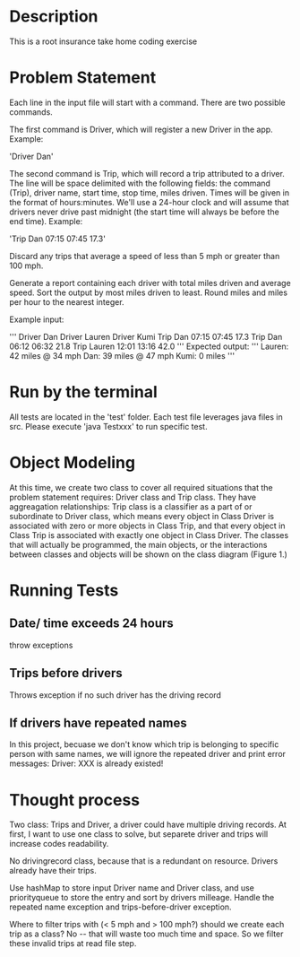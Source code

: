 # Description
This is a root insurance take home coding exercise

# Problem Statement

Each line in the input file will start with a command. There are two possible commands.

The first command is Driver, which will register a new Driver in the app. Example:

'Driver Dan'

The second command is Trip, which will record a trip attributed to a driver. The line will be space delimited with the following fields: the command (Trip), driver name, start time, stop time, miles driven. Times will be given in the format of hours:minutes. We'll use a 24-hour clock and will assume that drivers never drive past midnight (the start time will always be before the end time). Example:

'Trip Dan 07:15 07:45 17.3'

Discard any trips that average a speed of less than 5 mph or greater than 100 mph.

Generate a report containing each driver with total miles driven and average speed. Sort the output by most miles driven to least. Round miles and miles per hour to the nearest integer.

Example input:

'''
Driver Dan
Driver Lauren
Driver Kumi
Trip Dan 07:15 07:45 17.3
Trip Dan 06:12 06:32 21.8
Trip Lauren 12:01 13:16 42.0
'''
Expected output:
'''
Lauren: 42 miles @ 34 mph
Dan: 39 miles @ 47 mph
Kumi: 0 miles
'''
# Run by the terminal

All tests are located in the 'test' folder. Each test file leverages java files in src. Please execute 'java Testxxx' to run specific test.

# Object Modeling

At this time, we create two class to cover all required situations that the problem statement requires: Driver class and Trip class. They have aggreagation relationships: Trip class is a classifier as a part of or subordinate to Driver class, which means every object in Class Driver is associated with zero or more objects in Class Trip, and that every object in Class Trip is associated with exactly one object in Class Driver. The classes that will actually be programmed, the main objects, or the interactions between classes and objects will be shown on the class diagram (Figure 1.)




# Running Tests

## Date/ time exceeds 24 hours
throw exceptions
## Trips before drivers
Throws exception if no such driver has the driving record

## If drivers have repeated names
In this project, becuase we don't know which trip is belonging to specific person with same names, we will ignore the repeated driver and print error messages:
Driver: XXX is already existed!

# Thought process

Two class: Trips and Driver, a driver could have multiple driving records. At first, I want to use one class to solve, but separete driver and trips will increase codes readability. 

No drivingrecord class, because that is a redundant on resource. Drivers already have their trips.

Use hashMap to store input Driver name and Driver class, and use priorityqueue to store the entry and sort by drivers milleage. Handle the repeated name exception and trips-before-driver exception.

Where to filter trips with (< 5 mph and > 100 mph?)
should we create each trip as a class? No -- that will waste too much time and space. So we filter these invalid trips at read file step.


